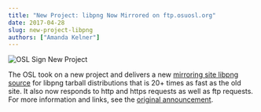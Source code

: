 ```yaml
---
title: "New Project: libpng Now Mirrored on ftp.osuosl.org"
date: 2017-04-28
slug: new-project-libpng
authors: ["Amanda Kelner"]
---
```


![OSL Sign New Project](/images/NewProjectAdjustedImage.png#blog)

The OSL took on a new project and delivers a new
[mirroring site libpng source](http://www.libpng.org/pub/png/libpng.html) for libpng tarball distributions that is 20+
times as fast as the old site. It also now responds to http and https requests as well as ftp requests. For more
information and links, see the [original announcement](https://sourceforge.net/p/png-mng/mailman/message/35801076/).
